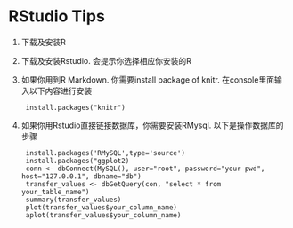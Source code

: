 # RStudio Tips

1. 下载及安装R

2. 下载及安装Rstudio. 会提示你选择相应你安装的R

3. 如果你用到R Markdown. 你需要install package of knitr.
在console里面输入以下内容进行安装

        install.packages("knitr")    
    
4. 如果你用Rstudio直接链接数据库，你需要安装RMysql. 以下是操作数据库的步骤

        install.packages('RMySQL',type='source')
        install.packages("ggplot2)
        conn <- dbConnect(MySQL(), user="root", password="your pwd", host="127.0.0.1", dbname="db")
        transfer_values <- dbGetQuery(con, "select * from your_table_name")
        summary(transfer_values)
        plot(transfer_values$your_column_name)
        aplot(transfer_values$your_column_name)
        

    

    


    
